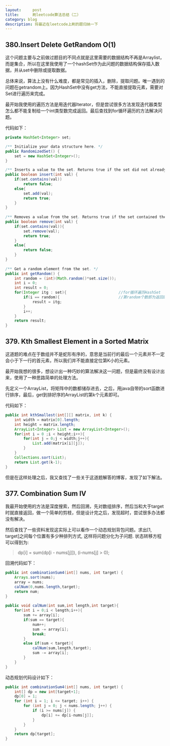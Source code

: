 ```yaml
---
layout:     post
title:      刷leetcode算法总结（二）
category: blog
description: 将最近在leetcode上刷的题归纳一下
---
```


## 380.Insert Delete GetRandom O(1)

这个问题主要与之前做过题目的不同点就是这里需要的数据结构不再是Arraylist，而是集合，所以在这里我使用了一个hashSet作为此问题的数据结构保存插入数据，并从set中删除或提取数据。

总体来说，算法上没有什么难度，都是常见的插入，删除，提取问题。唯一遇到的问题在getrandom上。因为HashSet中没有get方法，不能直接提取元素，需要对Set进行遍历来完成。

最开始我使用的遍历方法是用迭代器Iterator，但是尝试很多方法发现迭代器类型怎么都不能复制给一个int类型数完成返回。最后查找到for循环遍历的方法解决问题。

代码如下：

``` java
private HashSet<Integer> set;

/** Initialize your data structure here. */
public RandomizedSet() {
    set = new HashSet<Integer>();
}

/** Inserts a value to the set. Returns true if the set did not already contain the specified element. */
public boolean insert(int val) {
    if(set.contains(val))
        return false;
    else{
        set.add(val);
        return true;
    }
}
    
/** Removes a value from the set. Returns true if the set contained the specified element. */
public boolean remove(int val) {
    if(set.contains(val)){
        set.remove(val);
        return true;
    }
    else{
        return false;
    }
}
    
/** Get a random element from the set. */
public int getRandom() {
    int random = (int)(Math.random()*set.size());
    int i = 0;
    int result = 0;
    for(Integer itg : set){                       //for循环遍历HashSet
        if(i == random){                          //第random个数即为返回的随机数
        	result = itg;
        }
        i++;
    }
    return result;
}
```

## 379. Kth Smallest Element in a Sorted Matrix

这道题的难点在于数组并不是蛇形有序的，意思是当前行的最后一个元素并不一定会小于下一行的首元素，所以我们并不能直接定位第K小的元素。

最开始我想的很多，想设计出一种巧妙的算法解决这一问题，但是最终没有设计出来，使用了一种思路简单的处理方法。

先定义一个ArrayList，将矩阵中的数都储存进去，之后，用java自带的sort函数进行排序，最后，get到排好序的ArrayList的第k个元素即可。

代码如下：

``` java
public int kthSmallest(int[][] matrix, int k) {
    int width = matrix[0].length;
    int height = matrix.length;
    ArrayList<Integer> List = new ArrayList<Integer>(); 
    for(int i = 0 ;i < height;i++){
        for(int j = 0;j < width;j++){
            List.add(matrix[i][j]);
        }
    }
    Collections.sort(List);
    return List.get(k-1);
}
```

但是在这样处理之后，我又查找了一些关于这道题解答的博客，发现了如下解法。


## 377. Combination Sum IV

我最开始使用的方法是深度搜索，然后回溯，先对数组排序，然后当和大于target时就直接返回，做一个简单的剪枝，但是设计完之后，发现超时，尝试很多办法都没有解决。

然后查找了一些资料发现这实际上可以看作一个动态规划背包问题。求出[1, target]之间每个位置有多少种排列方式, 这样将问题分化为子问题. 状态转移方程可以得到为: 

> dp[i] = sum(dp[i - nums[j]]),  (i-nums[j] > 0);

回溯代码如下：

``` java
public int combinationSum4(int[] nums, int target) {
    Arrays.sort(nums);
    array = nums;  
    calNum(0,nums.length,target);
    return num;
}
    
public void calNum(int sum,int length,int target){
    for(int i = 0;i < length;i++){
        sum += array[i];
        if(sum == target){
            num++;
            sum -= array[i];
            break;
        }
        else if(sum < target){
            calNum(sum,length,target);
            sum -= array[i];
        }
    }
}
```

动态规划代码设计如下：

``` java
public int combinationSum4(int[] nums, int target) {
    int[] dp = new int[target+1];
    dp[0] = 1;
    for (int i = 1; i <= target; i++) {
        for (int j = 0; j < nums.length; j++) {
            if (i >= nums[j]) {
                dp[i] += dp[i-nums[j]];
            }
        }
    }
    return dp[target];
}
```

